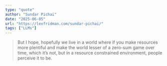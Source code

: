 ```yaml
---
type: "quote"
author: "Sundar Pichai"
date: "2025-06-05"
url: "https://lexfridman.com/sundar-pichai/"
tags: ["LLMs"]
---
```


> But I hope, hopefully we live in a world where if you make resources more plentiful and make the world lesser of a zero-sum game over time, which it’s not, but in a resource constrained environment, people perceive it to be.
